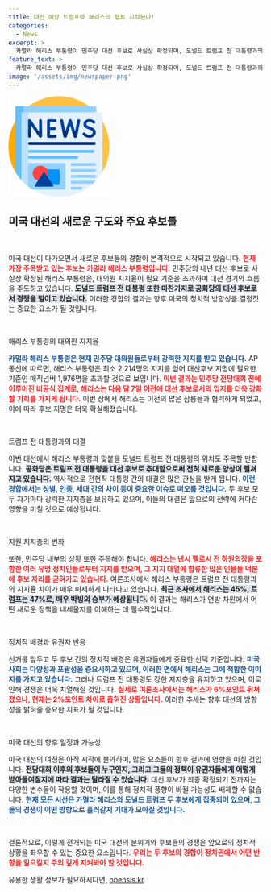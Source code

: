 ```yaml
---
title: 대선 예상 트럼프와 해리스의 혈투 시작된다!
categories:
  - News
excerpt: >
  카멀라 해리스 부통령이 민주당 대선 후보로 사실상 확정되며, 도널드 트럼프 전 대통령과의 대결이 성사되었습니다. 해리스는 지지세를 지속적으로 넓히며, 유권자들 사이에서 격차를 줄이고 있습니다. 역사적인 맞대결이 기대됩니다!
feature_text: >
  카멀라 해리스 부통령이 민주당 대선 후보로 사실상 확정되며, 도널드 트럼프 전 대통령과의 대결이 성사되었습니다. 해리스는 지지세를 지속적으로 넓히며, 유권자들 사이에서 격차를 줄이고 있습니다. 역사적인 맞대결이 기대됩니다!
image: '/assets/img/newspaper.png'
---
```


<p><img src="/assets/img/newspaper.png" alt="kimp 속보" /></p>

<h2 data-ke-size="size26">미국 대선의 새로운 구도와 주요 후보들</h2>

<p data-ke-size="size16">&nbsp;</p>

<p>미국 대선이 다가오면서 새로운 후보들의 경합이 본격적으로 시작되고 있습니다. <b><span style="color: #ee2323;">현재 가장 주목받고 있는 후보는 카멀라 해리스 부통령입니다.</span></b> 민주당의 내년 대선 후보로 사실상 확정된 해리스 부통령은, 대의원 지지율이 필요 기준을 초과하며 대선 경기의 흐름을 주도하고 있습니다. <b><span style="background-color: #21538527;">도널드 트럼프 전 대통령 또한 마찬가지로 공화당의 대선 후보로서 경쟁을 벌이고 있습니다.</span></b> 이러한 경합의 결과는 향후 미국의 정치적 방향성을 결정짓는 중요한 요소가 될 것입니다.</p>

<p data-ke-size="size16">&nbsp;</p>

<p>해리스 부통령의 대의원 지지율</p>

<p><b><span style="color: #1a5490;">카멀라 해리스 부통령은 현재 민주당 대의원들로부터 강력한 지지를 받고 있습니다.</span></b> AP통신에 따르면, 해리스 부통령은 최소 2,214명의 지지를 얻어 대선후보 지명에 필요한 기준인 매직넘버 1,976명을 초과할 것으로 보입니다. <b><span style="color: #ee2323;">이번 결과는 민주당 전당대회 전에 이루어진 비공식 집계로, 해리스는 다음 달 7일 이전에 대선 후보로서의 입지를 더욱 강화할 기회를 가지게 됩니다.</span></b> 이번 상에서 해리스는 이전의 많은 잠룡들과 협력하게 되었고, 이에 따라 후보 지명은 더욱 확실해졌습니다.</p>

<p data-ke-size="size16">&nbsp;</p>

<p>트럼프 전 대통령과의 대결</p>

<p>이번 대선에서 해리스 부통령과 맞붙을 도널드 트럼프 전 대통령의 위치도 주목할 만합니다. <b><span style="background-color: #21538527;">공화당은 트럼프 전 대통령을 대선 후보로 추대함으로써 전혀 새로운 양상이 펼쳐지고 있습니다.</span></b> 역사적으로 전현직 대통령 간의 대결은 많은 관심을 받게 됩니다. <b><span style="color: #1a5490;">이런 경합에서는 성별, 인종, 세대 간의 차이 등이 중요한 이슈로 떠오를 것입니다.</span></b> 두 후보 모두 자기마다 강력한 지지층을 보유하고 있으며, 이들의 대결은 앞으로의 전략에 커다란 영향을 미칠 것으로 예상됩니다.</p>

<p data-ke-size="size16">&nbsp;</p>

<p>지원 지지층의 변화</p>

<p>또한, 민주당 내부의 상황 또한 주목해야 합니다. <b><span style="color: #ee2323;">해리스는 낸시 펠로시 전 하원의장을 포함한 여러 유명 정치인들로부터 지지를 받으며, 그 지지 대열에 합류한 많은 인물들 덕분에 후보 자리를 굳혀가고 있습니다.</span></b> 여론조사에서 해리스 부통령은 트럼프 전 대통령과의 지지율 차이가 매우 미세하게 나타나고 있습니다. <b><span style="background-color: #21538527;">최근 조사에서 해리스는 45%, 트럼프는 47%로, 매우 박빙의 승부가 예상됩니다.</span></b> 이 결과는 해리스가 연방 차원에서 어떤 새로운 정책을 내세울지를 이해하는 데 필수적입니다.</p>

<p data-ke-size="size16">&nbsp;</p>

<p>정치적 배경과 유권자 반응</p>

<p>선거를 앞두고 두 후보 간의 정치적 배경은 유권자들에게 중요한 선택 기준입니다. <b><span style="color: #1a5490;">미국 사회는 다양성과 포괄성을 중요시하고 있으며, 이러한 면에서 해리스는 그에 적합한 이미지를 가지고 있습니다.</span></b> 그러나 트럼프 전 대통령도 강한 지지층을 유지하고 있으며, 이로 인해 경쟁은 더욱 치열해질 것입니다. <b><span style="color: #ee2323;">실제로 여론조사에서는 해리스가 6%포인트 뒤쳐졌으나, 현재는 2%포인트 차이로 좁혀진 상황입니다.</span></b> 이러한 추세는 향후 대선의 방향성을 밝혀줄 중요한 지표가 될 것입니다.</p>

<p data-ke-size="size16">&nbsp;</p>

<p>미국 대선의 향후 일정과 가능성</p>

<p>미국 대선의 여정은 아직 시작에 불과하며, 많은 요소들이 향후 결과에 영향을 미칠 것입니다. <b><span style="background-color: #21538527;">전당대회 이후의 후보들이 누구인지, 그리고 그들의 정책이 유권자들에게 어떻게 받아들여질지에 따라 결과는 달라질 수 있습니다.</span></b> 대선 후보가 최종 확정되기 전까지는 다양한 변수들이 작용할 것이며, 이를 통해 정치적 풍향이 바뀔 가능성도 배제할 수 없습니다. <b><span style="color: #1a5490;">현재 모든 시선은 카멀라 해리스와 도널드 트럼프 두 후보에게 집중되어 있으며, 그들의 경쟁이 어떤 방향으로 흘러갈지 기대가 모아질 것입니다.</span></b></p>

<p data-ke-size="size16">&nbsp;</p>

<p>결론적으로, 이렇게 전개되는 미국 대선의 분위기와 후보들의 경쟁은 앞으로의 정치적 상황을 좌우할 수 있는 중요한 요소입니다. <b><span style="color: #ee2323;">우리는 두 후보의 경합이 정치권에서 어떤 반향을 일으킬지 주의 깊게 지켜봐야 할 것입니다.</span></b></p>
유용한 생활 정보가 필요하시다면, <a href="https://opensis.kr" rel="dofollow">opensis.kr</a>


